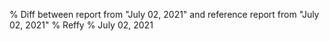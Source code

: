 % Diff between report from "July 02, 2021" and reference report from "July 02, 2021"
% Reffy
% July 02, 2021

